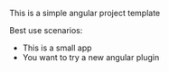  This is a simple angular project template
 
 Best use scenarios:
 
 * This is a small app
 * You want to try a new angular plugin